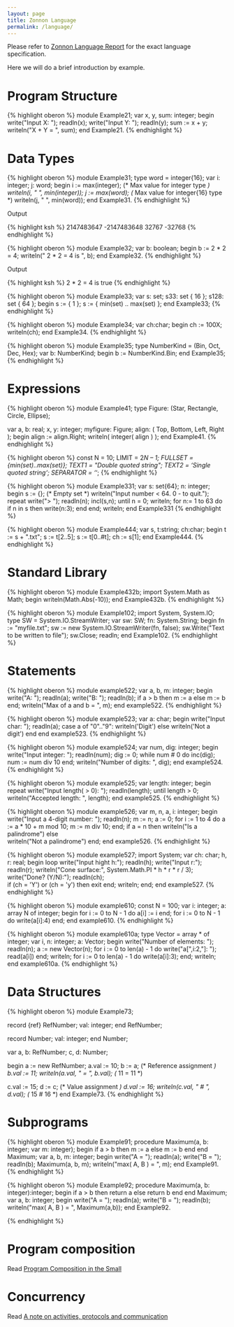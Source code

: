 ```yaml
---
layout: page
title: Zonnon Language
permalink: /language/
---
```


Please refer to [Zonnon Language Report] for the exact language specification.

Here we will do a brief introduction by example.

# Program Structure

{% highlight oberon %}
module Example21;
var
  x, y, sum: integer;
begin
  write("Input X: "); readln(x);
  write("Input Y: "); readln(y);
  sum := x + y;
  writeln("X + Y = ", sum);
end Example21.
{% endhighlight %}

# Data Types

{% highlight oberon %}
module Example31;
type
  word = integer{16};
var
  i: integer;
  j: word;
begin
  i := max(integer); (* Max value for integer type *)
  writeln(i, " ", min(integer));
  j := max(word);    (* Max value for integer{16} type *)
  writeln(j, " ", min(word));
end Example31.
{% endhighlight %}

Output

{% highlight ksh %}
2147483647     -2147483648
32767          -32768
{% endhighlight %}

{% highlight oberon %}
module Example32;
var b: boolean;
begin
  b := 2 * 2 = 4;
  writeln(" 2 * 2 = 4 is ", b);
end Example32.
{% endhighlight %}

Output

{% highlight ksh %}
2 * 2 = 4 is true
{% endhighlight %}

{% highlight oberon %}
module Example33;
var
  s: set;
  s33: set { 16 };
  s128: set { 64 };
begin
  s := { 1 };
  s := { min(set) .. max(set) };
end Example33;
{% endhighlight %}

{% highlight oberon %}
module Example34;
var ch:char;
begin
  ch := 100X;
  writeln(ch);
end Example34.
{% endhighlight %}

{% highlight oberon %}
module Example35;
type
  NumberKind = (Bin, Oct, Dec, Hex);
var
  b: NumberKind;
begin
  b := NumberKind.Bin;
end Example35;
{% endhighlight %}

# Expressions

{% highlight oberon %}
module Example41;
type
  Figure: (Star, Rectangle, Circle, Ellipse);

var
  a, b: real;
  x, y: integer;
  myfigure: Figure;
  align: ( Top, Bottom, Left, Right );
begin
  align := align.Right;
  writeln( integer( align ) );
end Example41.
{% endhighlight %}

{% highlight oberon %}
const
  N = 10;
  LIMIT = 2*N – 1;
  FULLSET = {min(set)..max(set)};
  TEXT1 = "Double quoted string";
  TEXT2 = ‘Single quoted string‘;
  SEPARATOR = ‘*‘;
{% endhighlight %}

{% highlight oberon %}
module Example331;
var
  s: set{64};
  n: integer;
begin
  s := {}; (* Empty set *)
  writeln("Input number < 64. 0 - to quit.");
  repeat
    write("> "); readln(n);
    incl(s,n);
  until n = 0;
  writeln;
  for n:= 1 to 63 do
    if n in s then
      write(n:3);
    end
  end;
  writeln;
end Example331
{% endhighlight %}

{% highlight oberon %}
module Example444;
var
  s, t:string;
  ch:char;
begin
  t := s + ".txt";
  s := t[2..5];
  s := t[0..#t];
  ch := s[1];
end Example444.
{% endhighlight %}

# Standard Library

{% highlight oberon %}
module Example432b;
import System.Math as Math;
begin
  writeln(Math.Abs(-10));
end Example432b.
{% endhighlight %}

{% highlight oberon %}
module Example102;
import System, System.IO;
type
  SW = System.IO.StreamWriter;
var
  sw: SW;
  fn: System.String;
begin
  fn := "myfile.txt";
  sw := new System.IO.StreamWriter(fn, false);
  sw.Write("Text to be written to file");
  sw.Close;
  readln;
end Example102.
{% endhighlight %}

# Statements

{% highlight oberon %}
module example522;
var
  a, b, m: integer;
begin
  write("A: "); readln(a);
  write("B: "); readln(b);
  if a > b then
    m := a
  else
    m := b
  end;
  writeln("Max of a and b = ", m);
end example522.
{% endhighlight %}

{% highlight oberon %}
module example523;
var
  a: char;
begin
  write("Input char: "); readln(a);
  case a of
  "0".."9":
    writeln('Digit')
  else
    writeln('Not a digit')
  end
end example523.
{% endhighlight %}

{% highlight oberon %}
module example524;
var
  num, dig: integer;
begin
  write("Input integer: ");
  readln(num);
  dig := 0;
  while num # 0 do
    inc(dig);
    num := num div 10
  end;
  writeln("Number of digits: ", dig);
end example524.
{% endhighlight %}

{% highlight oberon %}
module example525;
var length: integer;
begin
  repeat
    write("Input length( > 0): "); readln(length);
  until length > 0;
  writeln("Accepted length: ", length);
end example525.
{% endhighlight %}

{% highlight oberon %}
module example526;
var
  m, n, a, i: integer;
begin
  write("Input a 4-digit number: ");
  readln(n);
  m := n;
  a := 0;
  for i := 1 to 4 do
    a := a * 10 + m mod 10;
    m := m div 10;
  end;
  if a = n then
    writeln("Is a palindrome")
  else  
    writeln("Not a palindrome")
  end;
end example526.
{% endhighlight %}

{% highlight oberon %}
module example527;
import System;
var ch: char; h, r: real;
begin
  loop
    write("Input hight h:"); readln(h);
    write("Input r:");
    readln(r);
    writeln("Cone surface:", System.Math.PI * h * r * r / 3);     
    write("Done? (Y/N):"); readln(ch);   
    if (ch = 'Y') or (ch = 'y') then exit end;
    writeln;
  end;
end example527.
{% endhighlight %}

{% highlight oberon %}
module example610;
const N = 100;
var
  i: integer;
  a: array N of integer;
begin
  for i := 0 to N - 1 do a[i] := i end;
  for i := 0 to N - 1 do write(a[i]:4) end;
end example610.
{% endhighlight %}

{% highlight oberon %}
module example610a;
type
  Vector = array * of integer;
var
  i, n: integer;
  a: Vector;
begin
  write("Number of elements: "); readln(n);
  a := new Vector(n);
  for i := 0 to len(a) - 1 do
    write("a[",i:2,"]: "); read(a[i])
  end;
  writeln;
  for i := 0 to len(a) - 1 do
    write(a[i]:3);
  end;
  writeln;
end example610a.
{% endhighlight %}

# Data Structures

{% highlight oberon %}
module Example73;

record {ref} RefNumber;
  val: integer;
end RefNumber;

record Number;
  val: integer;
end Number;

var
  a, b: RefNumber;
  c, d: Number;

begin
  a := new RefNumber;
  a.val := 10;
  b := a; (* Reference assignment *)
  b.val := 11;
  writeln(a.val, " = ", b.val); (* 11 = 11 *)

  c.val := 15;
  d := c; (* Value assignment  *)
  d.val := 16;
  writeln(c.val, " # ", d.val); (* 15 # 16 *)
end Example73.
{% endhighlight %}

# Subprograms

{% highlight oberon %}
module Example91;
  procedure Maximum(a, b: integer; var m: integer);
  begin
    if a > b then
      m := a
    else
      m := b
    end
  end Maximum;
var
  a, b, m: integer;
begin
  write("A = "); readln(a);
  write("B = "); readln(b);
  Maximum(a, b, m);
  writeln("max( A, B ) = ", m);
end Example91.
{% endhighlight %}

{% highlight oberon %}
module Example92;
  procedure Maximum(a, b: integer):integer;
  begin
    if a > b then
      return a
    else
      return b
    end
  end Maximum;
var
  a, b: integer;
begin
  write("A = "); readln(a);
  write("B = "); readln(b);
  writeln("max( A, B ) = ", Maximum(a,b));
end Example92.

{% endhighlight %}

# Program composition

Read [Program Composition in the Small](http://blogs.ethz.ch/zonnon/2010/08/07/program-composition-in-the-small/)

# Concurrency
Read [A note on activities, protocols and communication](http://blogs.ethz.ch/zonnon/2010/09/06/a-note-on-activities-protocols-and-communication/)

[Zonnon Language Report]: http://zonnon.ethz.ch/archive/znnLanguageReportv04y090606draft.pdf
